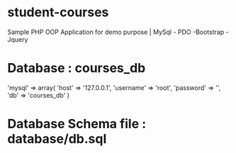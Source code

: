# student-courses
Sample PHP OOP Application for demo purpose | MySql - PDO -Bootstrap - Jquery

# Database : courses_db
'mysql' => array(
        'host' => '127.0.0.1',
        'username' => 'root',
        'password' => '',
        'db' => 'courses_db'
    )
    
 # Database Schema file : database/db.sql
